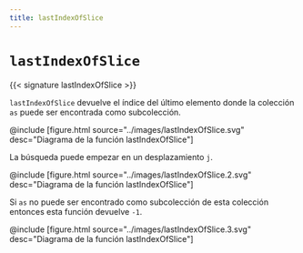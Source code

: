 ```yaml
---
title: lastIndexOfSlice
---
```


# `lastIndexOfSlice`

{{< signature lastIndexOfSlice >}}

`lastIndexOfSlice` devuelve el índice del último elemento donde la colección `as` puede ser encontrada como subcolección.

@include [figure.html source="../images/lastIndexOfSlice.svg" desc="Diagrama de la función lastIndexOfSlice"]

La búsqueda puede empezar en un desplazamiento `j`.

@include [figure.html source="../images/lastIndexOfSlice.2.svg" desc="Diagrama de la función lastIndexOfSlice"]

Si `as` no puede ser encontrado como subcolección de esta colección entonces esta función devuelve `-1`.

@include [figure.html source="../images/lastIndexOfSlice.3.svg" desc="Diagrama de la función lastIndexOfSlice"]
